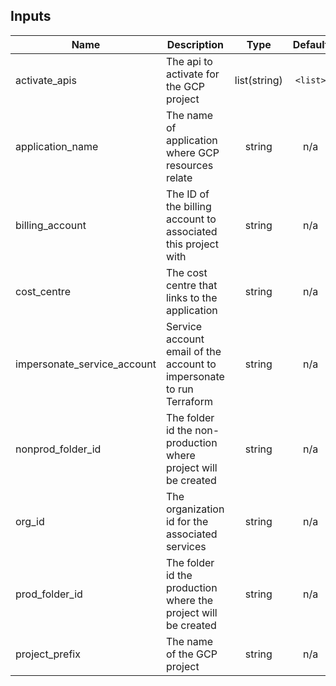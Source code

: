 <!-- BEGINNING OF PRE-COMMIT-TERRAFORM DOCS HOOK -->
## Inputs

| Name | Description | Type | Default | Required |
|------|-------------|:----:|:-----:|:-----:|
| activate\_apis | The api to activate for the GCP project | list(string) | `<list>` | no |
| application\_name | The name of application where GCP resources relate | string | n/a | yes |
| billing\_account | The ID of the billing account to associated this project with | string | n/a | yes |
| cost\_centre | The cost centre that links to the application | string | n/a | yes |
| impersonate\_service\_account | Service account email of the account to impersonate to run Terraform | string | n/a | yes |
| nonprod\_folder\_id | The folder id the non-production where project will be created | string | n/a | yes |
| org\_id | The organization id for the associated services | string | n/a | yes |
| prod\_folder\_id | The folder id the production where the project will be created | string | n/a | yes |
| project\_prefix | The name of the GCP project | string | n/a | yes |

<!-- END OF PRE-COMMIT-TERRAFORM DOCS HOOK -->
